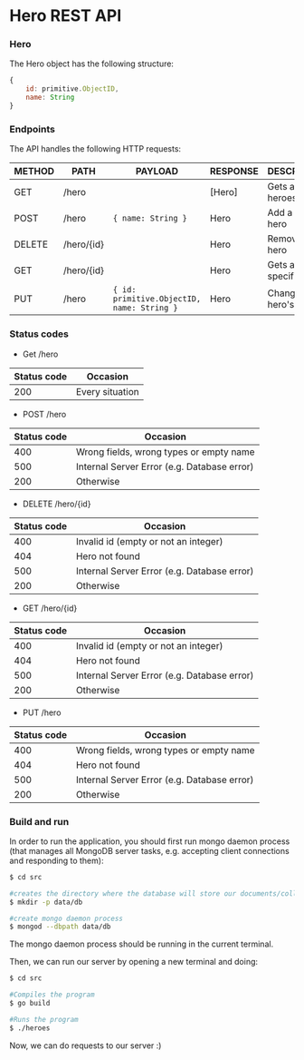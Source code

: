 # Hero REST API

### Hero

The Hero object has the following structure:

```javascript
{
    id: primitive.ObjectID,
    name: String
}
```

### Endpoints

The API handles the following HTTP requests:

| METHOD | PATH       | PAYLOAD                        | RESPONSE | DESCRIPTION             |
|--------|------------|--------------------------------|----------|-------------------------|
| GET    | /hero      |                                | [Hero]   | Gets all heroes         |
| POST   | /hero      | `{ name: String }`                           | Hero     | Add a new hero          |
| DELETE | /hero/{id} |                                | Hero     | Removes a hero          |
| GET    | /hero/{id} |                                | Hero     | Gets a specific hero    |
| PUT    | /hero      | `{ id: primitive.ObjectID, name: String }` | Hero     | Changes the hero's name |

### Status codes

* Get /hero

|   Status code  |  Occasion          |
|----------------|--------------------|
|     200        |    Every situation |

* POST /hero

|   Status code  |  Occasion                                      |
|----------------|------------------------------------------------|
|     400        |    Wrong fields, wrong types or empty name     |
|     500        |    Internal Server Error (e.g. Database error) |
|     200        |    Otherwise                                   |

* DELETE /hero/{id}

|   Status code  |  Occasion                                      |
|----------------|------------------------------------------------|
|     400        |    Invalid id (empty or not an integer)        |
|     404        |    Hero not found                              |
|     500        |    Internal Server Error (e.g. Database error) |
|     200        |    Otherwise                                   |

* GET /hero/{id}

|   Status code  |  Occasion                                      |
|----------------|------------------------------------------------|
|     400        |    Invalid id (empty or not an integer)        |
|     404        |    Hero not found                              |
|     500        |    Internal Server Error (e.g. Database error) |
|     200        |    Otherwise                                   |

* PUT /hero

|   Status code  |  Occasion                                      |
|----------------|------------------------------------------------|
|     400        |    Wrong fields, wrong types or empty name     |
|     404        |    Hero not found                              |
|     500        |    Internal Server Error (e.g. Database error) |
|     200        |    Otherwise                                   |

### Build and run

In order to run the application, you should first run mongo daemon process 
(that manages all MongoDB server tasks, e.g. accepting client connections and responding to them):

```bash
$ cd src

#creates the directory where the database will store our documents/collections
$ mkdir -p data/db

#create mongo daemon process
$ mongod --dbpath data/db
```
The mongo daemon process should be running in the current terminal.

Then, we can run our server by opening a new terminal and doing:
```bash
$ cd src

#Compiles the program
$ go build

#Runs the program
$ ./heroes
```

Now, we can do requests to our server :)
